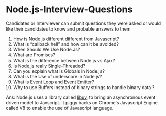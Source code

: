 # Node.js-Interview-Questions
Candidates or Interviewer can submit questions they were asked or would like their candidates to know and probable answers to them

1. How is Node.js different different from Javascript?
2. What is “callback hell” and how can it be avoided?
3. When Should We Use Node.Js?
4. What are Promises?
5. What is the difference between Node.js vs Ajax?
6. Is Node.js really Single-Threaded?
7. Can you explain what is Globals in Node.js?
8. What is the Use of underscore in Node.js?
9. What is Event Loop and Event Emitter?
10. Why to use Buffers instead of binary strings to handle binary data ?


Ans: Node.js uses a library called [libuv](https://github.com/libuv/libuv), to bring an asynchronous event driven model to Javscript. It piggy backs on Chrome's Javascript Engine called V8 to enable the use of Javascript language.
